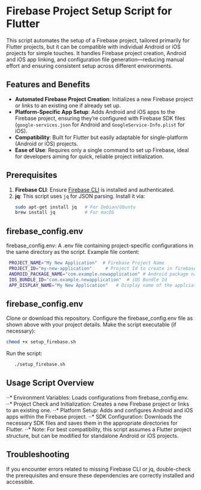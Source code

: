# Firebase Project Setup Script for Flutter

This script automates the setup of a Firebase project, tailored primarily for Flutter projects, but it can be  compatible with individual Android or iOS projects for simple touches. It handles Firebase project creation, Android and iOS app linking, and configuration file generation—reducing manual effort and ensuring consistent setup across different environments.

## Features and Benefits

- **Automated Firebase Project Creation**: Initializes a new Firebase project or links to an existing one if already set up.
- **Platform-Specific App Setup**: Adds Android and iOS apps to the Firebase project, ensuring they’re configured with Firebase SDK files (`google-services.json` for Android and `GoogleService-Info.plist` for iOS).
- **Compatibility**: Built for Flutter but easily adaptable for single-platform (Android or iOS) projects.
- **Ease of Use**: Requires only a single command to set up Firebase, ideal for developers aiming for quick, reliable project initialization.

## Prerequisites

1. **Firebase CLI**: Ensure [Firebase CLI](https://firebase.google.com/docs/cli) is installed and authenticated.
2. **jq**: This script uses `jq` for JSON parsing. Install it via:
   ```bash
   sudo apt-get install jq   # For Debian/Ubuntu
   brew install jq           # For macOS
   ```

## firebase_config.env

firebase_config.env: A .env file containing project-specific configurations in the same directory as the script. Example file content:
   ```bash
    PROJECT_NAME="My New Application"  # Firebase Project Name 
    PROJECT_ID="my-new-application"     # Project Id to create in firebase (Google GCP)
    ANDROID_PACKAGE_NAME="com.example.newapplication" # Android package name
    IOS_BUNDLE_ID="com.example.newapplication"  # iOS Bundle Id
    APP_DISPLAY_NAME="My New Application"   # Display name of the applciation
   ```

## firebase_config.env
Clone or download this repository.
Configure the firebase_config.env file as shown above with your project details.
Make the script executable (if necessary):
   ```bash
chmod +x setup_firebase.sh
   ```
Run the script:
   ```bash
      ./setup_firebase.sh
```

## Usage Script Overview

⋅⋅* Environment Variables: Loads configurations from firebase_config.env.
⋅⋅* Project Check and Initialization: Creates a new Firebase project or links to an existing one.
⋅⋅* Platform Setup: Adds and configures Android and iOS apps within the Firebase project.
⋅⋅* SDK Configuration: Downloads the necessary SDK files and saves them in the appropriate directories for Flutter.
⋅⋅* Note: For best compatibility, this script assumes a Flutter project structure, but can be modified for standalone Android or iOS projects.

## Troubleshooting
If you encounter errors related to missing Firebase CLI or jq, double-check the prerequisites and ensure these dependencies are correctly installed and accessible.